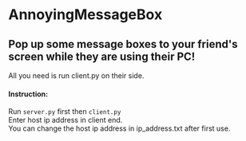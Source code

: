 # AnnoyingMessageBox

## Pop up some message boxes to your friend's screen while they are using their PC!
All you need is run client.py on their side.
#### Instruction:
Run `server.py` first then `client.py`<br>
Enter host ip address in client end.
<br>
You can change the host ip address in ip_address.txt after first use.
